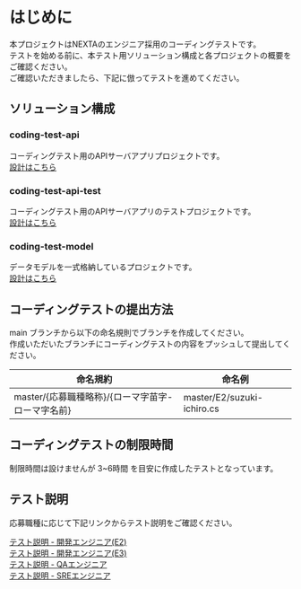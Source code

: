 # はじめに
本プロジェクトはNEXTAのエンジニア採用のコーディングテストです。  
テストを始める前に、本テスト用ソリューション構成と各プロジェクトの概要をご確認ください。  
ご確認いただきましたら、下記に倣ってテストを進めてください。  

## ソリューション構成

### coding-test-api
コーディングテスト用のAPIサーバアプリプロジェクトです。  
[設計はこちら](Design-coding-test-api.md)

### coding-test-api-test
コーディングテスト用のAPIサーバアプリのテストプロジェクトです。  
[設計はこちら](Design-coding-test-api-test.md)


### coding-test-model
データモデルを一式格納しているプロジェクトです。  
[設計はこちら](Design-coding-test-model.md)



## コーディングテストの提出方法
main ブランチから以下の命名規則でブランチを作成してください。  
作成いただいたブランチにコーディングテストの内容をプッシュして提出してください。

|命名規約|命名例|
| ---- | ---- |
|master/{応募職種略称}/{ローマ字苗字-ローマ字名前}|master/E2/suzuki-ichiro.cs|

## コーディングテストの制限時間
制限時間は設けませんが 3~6時間 を目安に作成したテストとなっています。

## テスト説明
応募職種に応じて下記リンクからテスト説明をご確認ください。  

[テスト説明 - 開発エンジニア(E2)](Test-E2.md)  
[テスト説明 - 開発エンジニア(E3)](Test-E3.md)  
[テスト説明 - QAエンジニア](Test-QA.md)  
[テスト説明 - SREエンジニア](Test-SRE.md)  
